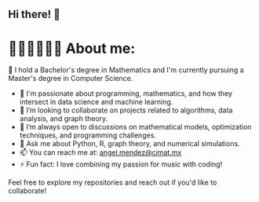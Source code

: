 ## Hi there! 👋 
# 🧑🏻‍💻👨🏻‍🏫 About me:
🔭 I hold a Bachelor's degree in Mathematics and I'm currently pursuing a Master's degree in Computer Science.
- 🌱 I'm passionate about programming, mathematics, and how they intersect in data science and machine learning.
- 👯 I’m looking to collaborate on projects related to algorithms, data analysis, and graph theory.
- 🤔 I’m always open to discussions on mathematical models, optimization techniques, and programming challenges.
- 💬 Ask me about Python, R, graph theory, and numerical simulations.
- 📫 You can reach me at: angel.mendez@cimat.mx
- ⚡ Fun fact: I love combining my passion for music with coding!

Feel free to explore my repositories and reach out if you'd like to collaborate!


